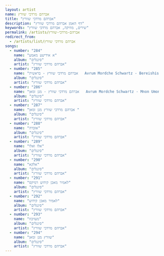 ```yaml
---
layout: artist
name: אברהם מרדכי שוורץ
title: "אברהם מרדכי שוורץ"
description: "דף האמן אברהם מרדכי שוורץ"
keywords: "שירים, מוזיקה, אברהם מרדכי שוורץ"
permalink: /artists/אברהם-מרדכי-שוורץ
redirect_from:
  - /artists/list/אברהם מרדכי שוורץ
songs:
  - number: "284"
    name: "א אידישע מאמע"
    album: "סינגלים"
    artist: "אברהם מרדכי שוורץ"
  - number: "285"
    name: "אברהם מרדכי שוורץ - בראשית   Avrum Mordche Schwartz - Bereishis"
    album: "סינגלים"
    artist: "אברהם מרדכי שוורץ"
  - number: "286"
    name: "אברהם מרדכי שוורץ - מנן ומאן   Avrum Mordche Schwartz - Mnon Umon"
    album: "סינגלים"
    artist: "אברהם מרדכי שוורץ"
  - number: "287"
    name: "אברהם מרדכי שוורץ מנן ומאן "
    album: "סינגלים"
    artist: "אברהם מרדכי שוורץ"
  - number: "288"
    name: "אזכרה"
    album: "סינגלים"
    artist: "אברהם מרדכי שוורץ"
  - number: "289"
    name: "אלו ואלו"
    album: "סינגלים"
    artist: "אברהם מרדכי שוורץ"
  - number: "290"
    name: "אלקא"
    album: "סינגלים"
    artist: "אברהם מרדכי שוורץ"
  - number: "291"
    name: "לאמיר מאכן קידוש רמיקס"
    album: "סינגלים"
    artist: "אברהם מרדכי שוורץ"
  - number: "292"
    name: "לאמיר מאכן קידוש"
    album: "סינגלים"
    artist: "אברהם מרדכי שוורץ"
  - number: "293"
    name: "מעזיבוז"
    album: "סינגלים"
    artist: "אברהם מרדכי שוורץ"
  - number: "294"
    name: "שוורץ מנן ומאן"
    album: "סינגלים"
    artist: "אברהם מרדכי שוורץ"
---
```

